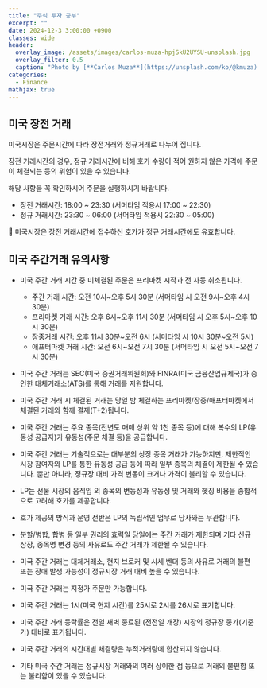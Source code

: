 ```yaml
---
title: "주식 투자 공부"
excerpt: ""
date: 2024-12-3 3:00:00 +0900
classes: wide
header:
  overlay_image: /assets/images/carlos-muza-hpjSkU2UYSU-unsplash.jpg
  overlay_filter: 0.5
  caption: "Photo by [**Carlos Muza**](https://unsplash.com/ko/@kmuza) on [**Unsplash**](https://unsplash.com/)"
categories:
  - Finance
mathjax: true
---
```


## 미국 장전 거래

미국시장은 주문시간에 따라 장전거래와 정규거래로 나누어 집니다.

장전 거래시간의 경우, 정규 거래시간에 비해 호가 수량이 적어 원하지 않은 가격에 주문이 체결되는 등의 위험이 있을 수 있습니다.

해당 사항을 꼭 확인하시어 주문을 실행하시기 바랍니다.

- 장전 거래시간: 18:00 ~ 23:30 (서머타임 적용시 17:00 ~ 22:30)
- 정규 거래시간: 23:30 ~ 06:00 (서머타임 적용시 22:30 ~ 05:00)

📣 미국시장은 장전 거래시간에 접수하신 호가가 정규 거래시간에도 유효합니다.

## 미국 주간거래 유의사항

- 미국 주간 거래 시간 중 미체결된 주문은 프리마켓 시작과 전 자동 취소됩니다.
  - 주간 거래 시간: 오전 10시~오후 5시 30분 (서머타임 시 오전 9시~오후 4시 30분)
  - 프리마켓 거래 시간: 오후 6시~오후 11시 30분 (서머타임 시 오후 5시~오후 10시 30분)
  - 장중거래 시간: 오후 11시 30분~오전 6시 (서머타임 시 10시 30분~오전 5시)
  - 애프터마켓 거래 시간: 오전 6시~오전 7시 30분 (서머타임 시 오전 5시~오전 7시 30분)

- 미국 주간 거래는 SEC(미국 증권거래위원회)와 FINRA(미국 금융산업규제국)가 승인한 대체거래소(ATS)를 통해 거래를 지원합니다.
- 미국 주간 거래 시 체결된 거래는 당일 밤 체결하는 프리마켓/장중/애프터마켓에서 체결된 거래와 함께 결제(T+2)됩니다.
- 미국 주간 거래는 주요 종목(전년도 매매 상위 약 1천 종목 등)에 대해 복수의 LP(유동성 공급자)가 유동성(주문 체결 등)을 공급합니다.
- 미국 주간 거래는 기술적으로는 대부분의 상장 종목 거래가 가능하지만, 제한적인 시장 참여자와 LP를 통한 유동성 공급 등에 따라 일부 종목의 체결이 제한될 수 있습니다. 뿐만 아니라, 정규장 대비 가격 변동이 크거나 가격이 불리할 수 있습니다.
- LP는 선물 시장의 움직임 외 종목의 변동성과 유동성 및 거래와 헷징 비용을 종합적으로 고려해 호가를 제공합니다.
- 호가 제공의 방식과 운영 전반은 LP의 독립적인 업무로 당사와는 무관합니다.
- 분할/병합, 합병 등 일부 권리의 효력일 당일에는 주간 거래가 제한되며 기타 신규 상장, 종목명 변경 등의 사유로도 주간 거래가 제한될 수 있습니다.
- 미국 주간 거래는 대체거래소, 현지 브로커 및 시세 벤더 등의 사유로 거래의 불편 또는 장애 발생 가능성이 정규시장 거래 대비 높을 수 있습니다.
- 미국 주간 거래는 지정가 주문만 가능합니다.
- 미국 주간 거래는 1시(미국 현지 시간)를 25시로 2시를 26시로 표기합니다.
- 미국 주간 거래 등락률은 전일 새벽 종료된 (전전일 개장) 시장의 정규장 종가(기준가) 대비로 표기됩니다.
- 미국 주간 거래의 시간대별 체결량은 누적거래량에 합산되지 않습니다.
- 기타 미국 주간 거래는 정규시장 거래와의 여러 상이한 점 등으로 거래의 불편함 또는 불리함이 있을 수 있습니다.
